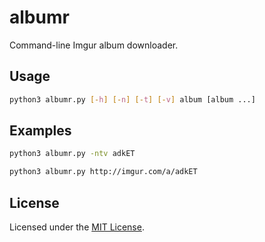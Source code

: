 <!-- Nikita Kouevda -->
<!-- 2014/03/29 -->

# albumr

Command-line Imgur album downloader.

## Usage

```bash
python3 albumr.py [-h] [-n] [-t] [-v] album [album ...]
```

## Examples

```bash
python3 albumr.py -ntv adkET
```

```bash
python3 albumr.py http://imgur.com/a/adkET
```

## License

Licensed under the [MIT License](http://www.opensource.org/licenses/MIT).
